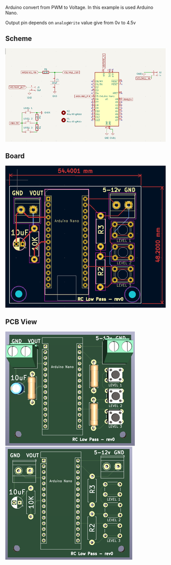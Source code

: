 Arduino convert from PWM to Voltage. In this example is used Arduino Nano.

Output pin depends on `analogWrite` value give from 0v to 4.5v

## Scheme
![Scheme](images/scheme.png)

## Board
![Board](images/board.png)

## PCB View
![View 1](images/rc-low-pass.png)
![View 2](images/rc-low-pass-pcb.png)
